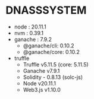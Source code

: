 # DNASSSYSTEM

- node : 20.11.1
- nvm : 0.39.1
- ganache : 7.9.2 
    - @ganache/cli: 0.10.2
    - @ganache/core: 0.10.2
- truffle
    - Truffle v5.11.5 (core: 5.11.5)
    - Ganache v7.9.1
    - Solidity - 0.8.13 (solc-js)
    - Node v20.11.1
    - Web3.js v1.10.0